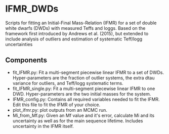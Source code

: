# IFMR_DWDs

Scripts for fitting an Initial-Final Mass-Relation (IFMR) for a set of double white
dwarfs (DWDs) with measured Teffs and loggs. Based on the framework first introduced
by Andrews et al. (2015), but extended to include analysis of outliers and estimation
of systematic Teff/logg uncertainties

## Components
* fit_IFMR.py: Fit a multi-segment piecewise linear IFMR to a set of DWDs.
Hyper-parameters are the fraction of outlier systems, the extra dtau variance
for outliers, and Teff/logg systematic terms.
* fit_IFMR_single.py: Fit a multi-segment piecewise linear IFMR to one DWD.
Hyper-parameters are the two initial masses for the system.
* IFMR_config.py: Contains all required variables needed to fit the IFMR.
Edit this file to fit the IFMR of your choice.
* plot_ifmr.py: plot outputs from an MCMC run.
* Mi_from_Mf.py: Given an Mf value and it's error, calculate Mi and its
uncertainty as well as for the main sequence lifetime. Includes uncertainty
in the IFMR itself.
